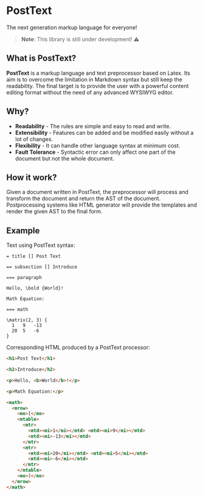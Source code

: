 # PostText

The next generation markup language for everyone!

> **Note**: This library is still under development! ⚠

## What is PostText?

**PostText** is a markup language and text preprocessor based on Latex. Its aim is to overcome the limitation in Markdown syntax but still keep the readability. The final target is to provide the user with a powerful content editing format without the need of any advanced WYSIWYG editor.

## Why?

- **Readability** - The rules are simple and easy to read and write.
- **Extensibility** - Features can be added and be modified easily without a lot of changes.
- **Flexibility** - It can handle other language syntax at minimum cost.
- **Fault Tolerance** - Syntactic error can only affect one part of the document but not the whole document.

## How it work?

Given a document written in PostText, the preprocessor will process and transform the document and return the AST of the document. Postprocessing systems like HTML generator will provide the templates and render the given AST to the final form.

## Example

Text using PostText syntax:

```
= title [] Post Text

== subsection [] Introduce

=== paragraph

Hello, \bold {World}!

Math Equation:

=== math

\matrix(2, 3) {
  1   9   -13
  20  5   -6
}
```

Corresponding HTML produced by a PostText processor:

```html
<h1>Post Text</h1>

<h2>Introduce</h2>

<p>Hello, <b>World</b>!</p>

<p>Math Equation:</p>

<math>
  <mrow>
    <mo>[</mo>
    <mtable>
      <mtr>
        <mtd><mi>1</mi></mtd> <mtd><mi>9</mi></mtd>
        <mtd><mi>-13</mi></mtd>
      </mtr>
      <mtr>
        <mtd><mi>20</mi></mtd> <mtd><mi>5</mi></mtd>
        <mtd><mi>-6</mi></mtd>
      </mtr>
    </mtable>
    <mo>]</mo>
  </mrow>
</math>
```
